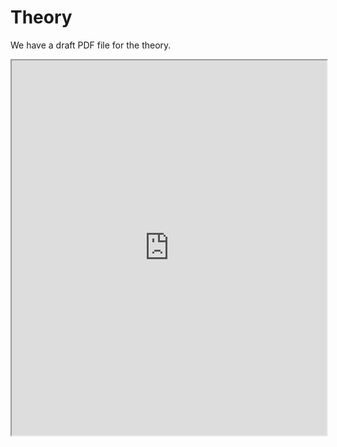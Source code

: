 # Theory

We have a draft PDF file for the theory.

<iframe src="https://drive.google.com/file/d/14R7bknIEPwHi0iseG-kVGwVEcEh9O3YF/preview" width="100%" height="600px"></iframe>
